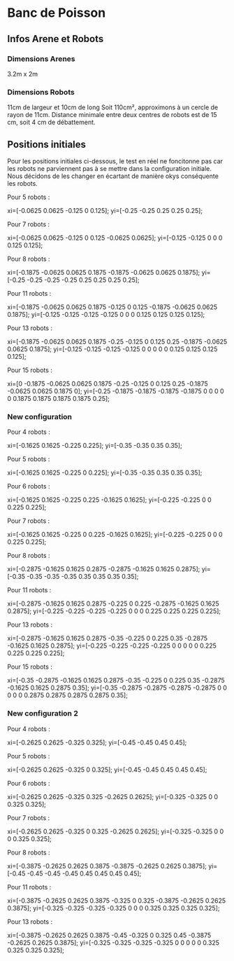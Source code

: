 # Banc de Poisson

## Infos Arene et Robots

### Dimensions Arenes
3.2m x 2m

### Dimensions Robots
11cm de largeur et 10cm de long
Soit 110cm², approximons à un cercle de rayon de 11cm.
Distance minimale entre deux centres de robots est de 15 cm, soit 4 cm de débattement.

## Positions initiales 
Pour les positions initiales ci-dessous, le test en réel ne foncitonne pas car les robots ne parviennent pas à se mettre dans la configuration initiale. Nous décidons de les changer en écartant de manière okys conséquente les robots.

Pour 5 robots : 

xi=[-0.0625 0.0625 -0.125 0 0.125];
yi=[-0.25 -0.25 0.25 0.25 0.25];

Pour 7 robots : 

xi=[-0.0625 0.0625 -0.125 0 0.125 -0.0625 0.0625];
yi=[-0.125 -0.125 0 0 0 0.125 0.125];

Pour 8 robots : 

xi=[-0.1875 -0.0625 0.0625 0.1875 -0.1875 -0.0625 0.0625 0.1875];
yi=[-0.25 -0.25 -0.25 -0.25  0.25 0.25 0.25 0.25];

Pour 11 robots : 

xi=[-0.1875 -0.0625 0.0625 0.1875 -0.125 0 0.125 -0.1875 -0.0625 0.0625 0.1875];
yi=[-0.125 -0.125 -0.125 -0.125 0 0 0 0.125 0.125 0.125 0.125];

Pour 13 robots : 

xi=[-0.1875 -0.0625 0.0625 0.1875 -0.25 -0.125 0 0.125 0.25 -0.1875 -0.0625 0.0625 0.1875];
yi=[-0.125 -0.125 -0.125 -0.125 0 0 0 0 0 0.125 0.125 0.125 0.125];

Pour 15 robots : 

xi=[0 -0.1875 -0.0625 0.0625 0.1875 -0.25 -0.125 0 0.125 0.25 -0.1875 -0.0625 0.0625 0.1875 0];
yi=[-0.25 -0.1875 -0.1875 -0.1875 -0.1875 0 0 0 0 0 0.1875 0.1875 0.1875 0.1875 0.25];

 ### New configuration
 
Pour 4 robots : 

xi=[-0.1625 0.1625 -0.225 0.225];
yi=[-0.35 -0.35 0.35 0.35];
 
Pour 5 robots : 

xi=[-0.1625 0.1625 -0.225 0 0.225];
yi=[-0.35 -0.35 0.35 0.35 0.35];

Pour 6 robots : 

xi=[-0.1625 0.1625 -0.225 0.225 -0.1625 0.1625];
yi=[-0.225 -0.225 0 0 0.225 0.225];

Pour 7 robots : 

xi=[-0.1625 0.1625 -0.225 0 0.225 -0.1625 0.1625];
yi=[-0.225 -0.225 0 0 0 0.225 0.225];

Pour 8 robots : 

xi=[-0.2875 -0.1625 0.1625 0.2875 -0.2875 -0.1625 0.1625 0.2875];
yi=[-0.35 -0.35 -0.35 -0.35  0.35 0.35 0.35 0.35];

Pour 11 robots : 

xi=[-0.2875 -0.1625 0.1625 0.2875 -0.225 0 0.225 -0.2875 -0.1625 0.1625 0.2875];
yi=[-0.225 -0.225 -0.225 -0.225 0 0 0 0.225 0.225 0.225 0.225];

Pour 13 robots : 

xi=[-0.2875 -0.1625 0.1625 0.2875 -0.35 -0.225 0 0.225 0.35 -0.2875 -0.1625 0.1625 0.2875];
yi=[-0.225 -0.225 -0.225 -0.225 0 0 0 0 0 0.225 0.225 0.225 0.225];

Pour 15 robots : 

xi=[-0.35 -0.2875 -0.1625 0.1625 0.2875 -0.35 -0.225 0 0.225 0.35 -0.2875 -0.1625 0.1625 0.2875 0.35];
yi=[-0.35 -0.2875 -0.2875 -0.2875 -0.2875 0 0 0 0 0 0.2875 0.2875 0.2875 0.2875 0.35];

 ### New configuration 2
 
Pour 4 robots : 

xi=[-0.2625 0.2625 -0.325 0.325];
yi=[-0.45 -0.45 0.45 0.45];
 
Pour 5 robots : 

xi=[-0.2625 0.2625 -0.325 0 0.325];
yi=[-0.45 -0.45 0.45 0.45 0.45];

Pour 6 robots : 

xi=[-0.2625 0.2625 -0.325 0.325 -0.2625 0.2625];
yi=[-0.325 -0.325 0 0 0.325 0.325];

Pour 7 robots : 

xi=[-0.2625 0.2625 -0.325 0 0.325 -0.2625 0.2625];
yi=[-0.325 -0.325 0 0 0 0.325 0.325];

Pour 8 robots : 

xi=[-0.3875 -0.2625 0.2625 0.3875 -0.3875 -0.2625 0.2625 0.3875];
yi=[-0.45 -0.45 -0.45 -0.45  0.45 0.45 0.45 0.45];

Pour 11 robots : 

xi=[-0.3875 -0.2625 0.2625 0.3875 -0.325 0 0.325 -0.3875 -0.2625 0.2625 0.3875];
yi=[-0.325 -0.325 -0.325 -0.325 0 0 0 0.325 0.325 0.325 0.325];

Pour 13 robots : 

xi=[-0.3875 -0.2625 0.2625 0.3875 -0.45 -0.325 0 0.325 0.45 -0.3875 -0.2625 0.2625 0.3875];
yi=[-0.325 -0.325 -0.325 -0.325 0 0 0 0 0 0.325 0.325 0.325 0.325];
